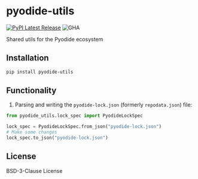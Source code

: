 # pyodide-utils

[![PyPI Latest Release](https://img.shields.io/pypi/v/pyodide-utils.svg)](https://pypi.org/project/pyodide-utils/)
![GHA](https://github.com/rth/pyodide-utils/actions/workflows/main.yml/badge.svg)

Shared utils for the Pyodide ecosystem

## Installation

```bash
pip install pyodide-utils
```


## Functionality

1. Parsing and writing the `pyodide-lock.json` (formerly `repodata.json`) file:
```py
from pyodide_utils.lock_spec import PyodideLockSpec

lock_spec = PyodideLockSpec.from_json("pyodide-lock.json")
# Make some changes
lock_spec.to_json("pyodide-lock.json")
```

## License

BSD-3-Clause License
